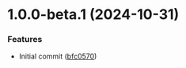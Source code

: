 # 1.0.0-beta.1 (2024-10-31)


### Features

* Initial commit ([bfc0570](https://github.com/podium-lib/http-client/commit/bfc05709128b591b3d71aeddc3a30749cd2cf4cf))
